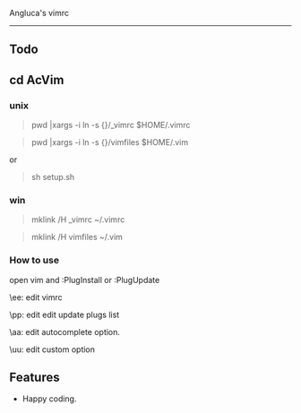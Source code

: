 Angluca's vimrc

---

## Todo
>
## cd AcVim
### unix
> pwd |xargs -i ln -s {}/_vimrc $HOME/.vimrc

> pwd |xargs -i ln -s {}/vimfiles $HOME/.vim

or

> sh setup.sh
### win
> mklink /H \_vimrc ~/.vimrc

> mklink /H vimfiles ~/.vim
### How to use
open vim and :PlugInstall or :PlugUpdate

\ee: edit vimrc

\pp: edit edit update plugs list

\aa: edit autocomplete option.

\uu: edit custom option

## Features
- Happy coding.
